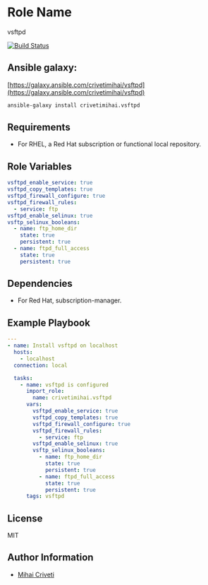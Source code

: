 Role Name
=========

vsftpd

[![Build Status](https://travis-ci.org/cmihai-ansible/vsftpd.svg?branch=master)](https://travis-ci.org/cmihai-ansible/vsftpd)

Ansible galaxy:
---------------

[https://galaxy.ansible.com/crivetimihai/vsftpd](https://galaxy.ansible.com/crivetimihai/vsftpd)

```bash
ansible-galaxy install crivetimihai.vsftpd
```

Requirements
------------

- For RHEL, a Red Hat subscription or functional local repository.

Role Variables
--------------

```yaml
vsftpd_enable_service: true
vsftpd_copy_templates: true
vsftpd_firewall_configure: true
vsftpd_firewall_rules:
  - service: ftp
vsftpd_enable_selinux: true
vsftp_selinux_booleans:
  - name: ftp_home_dir
    state: true
    persistent: true
  - name: ftpd_full_access
    state: true
    persistent: true
```

Dependencies
------------

- For Red Hat, subscription-manager.

Example Playbook
----------------

```yaml
---
- name: Install vsftpd on localhost
  hosts:
    - localhost
  connection: local

  tasks:
    - name: vsftpd is configured
      import_role:
        name: crivetimihai.vsftpd
      vars:
        vsftpd_enable_service: true
        vsftpd_copy_templates: true
        vsftpd_firewall_configure: true
        vsftpd_firewall_rules:
          - service: ftp
        vsftpd_enable_selinux: true
        vsftp_selinux_booleans:
          - name: ftp_home_dir
            state: true
            persistent: true
          - name: ftpd_full_access
            state: true
            persistent: true
      tags: vsftpd
```

License
-------

MIT

Author Information
------------------

- [Mihai Criveti](https://www.linkedin.com/in/crivetimihai/)
